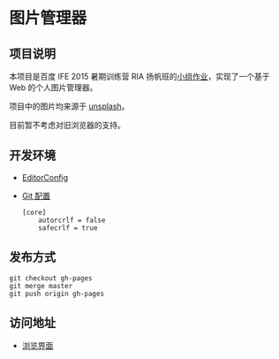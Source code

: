 # 图片管理器

## 项目说明

本项目是百度 IFE 2015 暑期训练营 RIA 扬帆班的[小组作业](https://github.com/baidu-ife/ife/tree/master/2015_summer#ria扬帆班)，实现了一个基于 Web 的个人图片管理器。

项目中的图片均来源于 [unsplash](https://unsplash.com/)。

目前暂不考虑对旧浏览器的支持。

## 开发环境

- [EditorConfig](http://editorconfig.org/#download)
- [Git 配置](https://github.com/cssmagic/blog/issues/22)

      [core]
          autorcrlf = false
          safecrlf = true

## 发布方式

    git checkout gh-pages
    git merge master
    git push origin gh-pages

## 访问地址

- [浏览界面](https://ife-liuguang.github.io/photo-explorer/)
